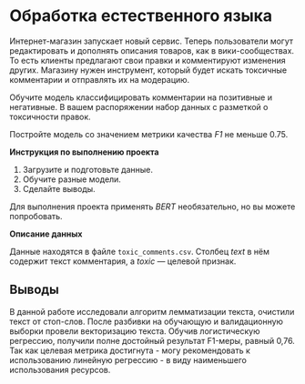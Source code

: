 # Обработка естественного языка

Интернет-магазин запускает новый сервис. Теперь пользователи могут редактировать и дополнять описания товаров, как в вики-сообществах. То есть клиенты предлагают свои правки и комментируют изменения других. Магазину нужен инструмент, который будет искать токсичные комментарии и отправлять их на модерацию. 

Обучите модель классифицировать комментарии на позитивные и негативные. В вашем распоряжении набор данных с разметкой о токсичности правок.

Постройте модель со значением метрики качества *F1* не меньше 0.75. 

**Инструкция по выполнению проекта**

1. Загрузите и подготовьте данные.
2. Обучите разные модели. 
3. Сделайте выводы.

Для выполнения проекта применять *BERT* необязательно, но вы можете попробовать.

**Описание данных**

Данные находятся в файле `toxic_comments.csv`. Столбец *text* в нём содержит текст комментария, а *toxic* — целевой признак.

## Выводы

В данной работе исследовали алгоритм лемматизации текста, очистили текст от стоп-слов. После разбивки на обучающую и валидационную выборки провели векторизацию текста. Обучив логистическую регрессию, получили полне достойный результат F1-меры, равный 0,76. Так как целевая метрика достигнута - могу рекомендовать к использованию линейную регрессию - в виду наименьшего использования ресурсов.
